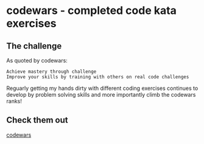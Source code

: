 # codewars - completed code kata exercises

## The challenge
As quoted by codewars:
```
Achieve mastery through challenge
Improve your skills by training with others on real code challenges
```
Reguarly getting my hands dirty with different coding exercises continues to develop by problem solving skills and more importantly climb the codewars ranks!

## Check them out
[codewars](https://www.codewars.com/)

